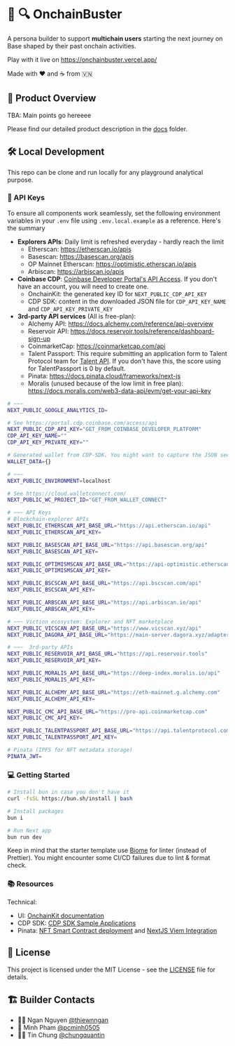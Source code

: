 # 👀 🔍 OnchainBuster

A persona builder to support **multichain users** starting the next journey on Base shaped by their past onchain activities.

Play with it live on https://onchainbuster.vercel.app/

Made with ❤️️ and ☕ from 🇻🇳

## 💼 Product Overview

TBA: Main points go hereeee

Please find our detailed product description in the [docs](./docs/) folder.

## 🛠️ Local Development

This repo can be clone and run locally for any playground analytical purpose.

### 🔑 API Keys

To ensure all components work seamlessly, set the following environment variables in your `.env` file using `.env.local.example` as a reference. Here's the summary

- **Explorers APIs**: Daily limit is refreshed everyday - hardly reach the limit
  - Etherscan: https://etherscan.io/apis
  - Basescan: https://basescan.org/apis
  - OP Mainnet Etherscan: https://optimistic.etherscan.io/apis
  - Arbiscan: https://arbiscan.io/apis
- **Coinbase CDP**: [Coinbase Developer Portal's API Access](https://portal.cdp.coinbase.com/access/api). If you don't have an account, you will need to create one.
  - OnchainKit: the generated key ID for `NEXT_PUBLIC_CDP_API_KEY`
  - CDP SDK: content in the downloaded JSON file for `CDP_API_KEY_NAME` and `CDP_API_KEY_PRIVATE_KEY`
- **3rd-party API services** (All is free-plan):
  - Alchemy API: https://docs.alchemy.com/reference/api-overview
  - Reservoir API: https://docs.reservoir.tools/reference/dashboard-sign-up
  - CoinmarketCap: https://coinmarketcap.com/api
  - Talent Passport: This require submitting an application form to Talent Protocol team for [Talent API](https://docs.talentprotocol.com/docs/developers/talent-api). If you don't have this, the score using for TalentPassport is 0 by default.
  - Pinata: https://docs.pinata.cloud/frameworks/next-js
  - Moralis (unused because of the low limit in free plan): https://docs.moralis.com/web3-data-api/evm/get-your-api-key

```sh
# ~~~
NEXT_PUBLIC_GOOGLE_ANALYTICS_ID=

# See https://portal.cdp.coinbase.com/access/api
NEXT_PUBLIC_CDP_API_KEY="GET_FROM_COINBASE_DEVELOPER_PLATFORM"
CDP_API_KEY_NAME=""
CDP_API_KEY_PRIVATE_KEY=""

# Generated wallet from CDP-SDK. You might want to capture the JSON seed
WALLET_DATA={}

# ~~~
NEXT_PUBLIC_ENVIRONMENT=localhost

# See https://cloud.walletconnect.com/
NEXT_PUBLIC_WC_PROJECT_ID="GET_FROM_WALLET_CONNECT"

# ~~~ API Keys
# Blockchain-explorer APIs
NEXT_PUBLIC_ETHERSCAN_API_BASE_URL="https://api.etherscan.io/api"
NEXT_PUBLIC_ETHERSCAN_API_KEY=

NEXT_PUBLIC_BASESCAN_API_BASE_URL="https://api.basescan.org/api"
NEXT_PUBLIC_BASESCAN_API_KEY=

NEXT_PUBLIC_OPTIMISMSCAN_API_BASE_URL="https://api-optimistic.etherscan.io/api"
NEXT_PUBLIC_OPTIMISMSCAN_API_KEY=

NEXT_PUBLIC_BSCSCAN_API_BASE_URL="https://api.bscscan.com/api"
NEXT_PUBLIC_BSCSCAN_API_KEY=

NEXT_PUBLIC_ARBSCAN_API_BASE_URL="https://api.arbiscan.io/api"
NEXT_PUBLIC_ARBSCAN_API_KEY=

# ~~~ Viction ecosystem: Explorer and NFT marketplace
NEXT_PUBLIC_VICSCAN_API_BASE_URL="https://www.vicscan.xyz/api"
NEXT_PUBLIC_DAGORA_API_BASE_URL="https://main-server.dagora.xyz/adapters/dagora"

# ~~~  3rd-party APIs
NEXT_PUBLIC_RESERVOIR_API_BASE_URL="https://api.reservoir.tools"
NEXT_PUBLIC_RESERVOIR_API_KEY=

NEXT_PUBLIC_MORALIS_API_BASE_URL="https://deep-index.moralis.io/api"
NEXT_PUBLIC_MORALIS_API_KEY=

NEXT_PUBLIC_ALCHEMY_API_BASE_URL="https://eth-mainnet.g.alchemy.com"
NEXT_PUBLIC_ALCHEMY_API_KEY=

NEXT_PUBLIC_CMC_API_BASE_URL="https://pro-api.coinmarketcap.com"
NEXT_PUBLIC_CMC_API_KEY=

NEXT_PUBLIC_TALENTPASSPORT_API_BASE_URL="https://api.talentprotocol.com/api"
NEXT_PUBLIC_TALENTPASSPORT_API_KEY=

# Pinata (IPFS for NFT metadata storage)
PINATA_JWT=
```

### 💻 Getting Started

```sh
# Install bun in case you don't have it
curl -fsSL https://bun.sh/install | bash

# Install packages
bun i

# Run Next app
bun run dev
```

Keep in mind that the starter template use [Biome](https://biomejs.dev/) for linter (instead of Prettier). You might encounter some CI/CD failures due to lint & format check.

### 📚 Resources

Technical:

- UI: [OnchainKit documentation](https://onchainkit.xyz)
- CDP SDK: [CDP SDK Sample Applications](https://github.com/coinbase/cdp-sdk-sample-apps)
- Pinata: [NFT Smart Contract deployment](https://github.com/PinataCloud/foundry-pinata-minting-template) and [NextJS Viem Integration](https://github.com/PinataCloud/viem-pinata-minting-template)

## 🪪 License

This project is licensed under the MIT License - see the [LICENSE](LICENSE) file for details.

## 🏗️ Builder Contacts

- 👷‍♀️ Ngan Nguyen [@thiewnngan](https://x.com/thiewnngan)
- 👷 Minh Pham [@pcminh0505](https://x.com/pcminh0505)
- 👷‍♂️ Tin Chung [@chungquantin](https://x.com/chungquantin)
